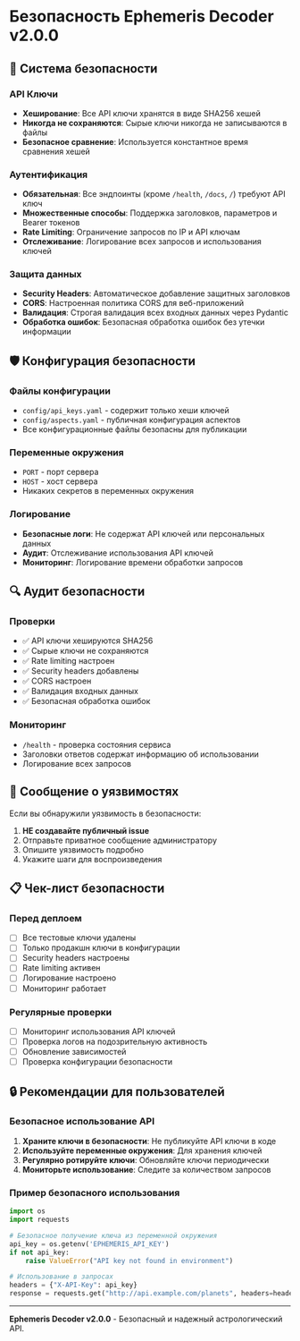 # Безопасность Ephemeris Decoder v2.0.0

## 🔐 Система безопасности

### API Ключи

- **Хеширование**: Все API ключи хранятся в виде SHA256 хешей
- **Никогда не сохраняются**: Сырые ключи никогда не записываются в файлы
- **Безопасное сравнение**: Используется константное время сравнения хешей

### Аутентификация

- **Обязательная**: Все эндпоинты (кроме `/health`, `/docs`, `/`) требуют API ключ
- **Множественные способы**: Поддержка заголовков, параметров и Bearer токенов
- **Rate Limiting**: Ограничение запросов по IP и API ключам
- **Отслеживание**: Логирование всех запросов и использования ключей

### Защита данных

- **Security Headers**: Автоматическое добавление защитных заголовков
- **CORS**: Настроенная политика CORS для веб-приложений
- **Валидация**: Строгая валидация всех входных данных через Pydantic
- **Обработка ошибок**: Безопасная обработка ошибок без утечки информации

## 🛡️ Конфигурация безопасности

### Файлы конфигурации

- `config/api_keys.yaml` - содержит только хеши ключей
- `config/aspects.yaml` - публичная конфигурация аспектов
- Все конфигурационные файлы безопасны для публикации

### Переменные окружения

- `PORT` - порт сервера
- `HOST` - хост сервера
- Никаких секретов в переменных окружения

### Логирование

- **Безопасные логи**: Не содержат API ключей или персональных данных
- **Аудит**: Отслеживание использования API ключей
- **Мониторинг**: Логирование времени обработки запросов

## 🔍 Аудит безопасности

### Проверки

- ✅ API ключи хешируются SHA256
- ✅ Сырые ключи не сохраняются
- ✅ Rate limiting настроен
- ✅ Security headers добавлены
- ✅ CORS настроен
- ✅ Валидация входных данных
- ✅ Безопасная обработка ошибок

### Мониторинг

- `/health` - проверка состояния сервиса
- Заголовки ответов содержат информацию об использовании
- Логирование всех запросов

## 🚨 Сообщение о уязвимостях

Если вы обнаружили уязвимость в безопасности:

1. **НЕ создавайте публичный issue**
2. Отправьте приватное сообщение администратору
3. Опишите уязвимость подробно
4. Укажите шаги для воспроизведения

## 📋 Чек-лист безопасности

### Перед деплоем

- [ ] Все тестовые ключи удалены
- [ ] Только продакшн ключи в конфигурации
- [ ] Security headers настроены
- [ ] Rate limiting активен
- [ ] Логирование настроено
- [ ] Мониторинг работает

### Регулярные проверки

- [ ] Мониторинг использования API ключей
- [ ] Проверка логов на подозрительную активность
- [ ] Обновление зависимостей
- [ ] Проверка конфигурации безопасности

## 🔒 Рекомендации для пользователей

### Безопасное использование API

1. **Храните ключи в безопасности**: Не публикуйте API ключи в коде
2. **Используйте переменные окружения**: Для хранения ключей
3. **Регулярно ротируйте ключи**: Обновляйте ключи периодически
4. **Мониторьте использование**: Следите за количеством запросов

### Пример безопасного использования

```python
import os
import requests

# Безопасное получение ключа из переменной окружения
api_key = os.getenv('EPHEMERIS_API_KEY')
if not api_key:
    raise ValueError("API key not found in environment")

# Использование в запросах
headers = {"X-API-Key": api_key}
response = requests.get("http://api.example.com/planets", headers=headers)
```

---

**Ephemeris Decoder v2.0.0** - Безопасный и надежный астрологический API.
